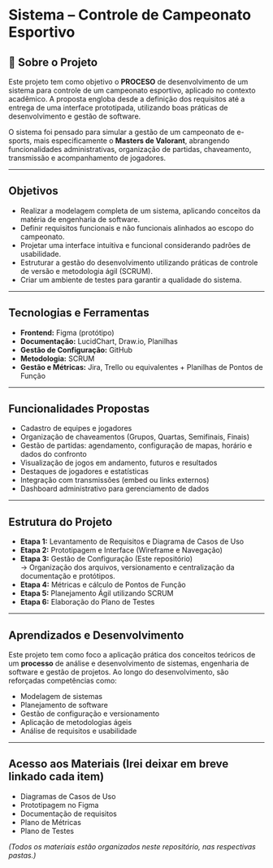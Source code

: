 # Sistema – Controle de Campeonato Esportivo

## 📄 Sobre o Projeto
Este projeto tem como objetivo o **PROCESO** de desenvolvimento de um sistema  para controle de um campeonato esportivo, aplicado no contexto acadêmico. A proposta engloba desde a definição dos requisitos até a entrega de uma interface prototipada, utilizando boas práticas de desenvolvimento e gestão de software.

O sistema foi pensado para simular a gestão de um campeonato de e-sports, mais especificamente o **Masters de Valorant**, abrangendo funcionalidades administrativas, organização de partidas, chaveamento, transmissão e acompanhamento de jogadores.

---

## Objetivos
- Realizar a modelagem completa de um sistema, aplicando conceitos da matéria de engenharia de software.
- Definir requisitos funcionais e não funcionais alinhados ao escopo do campeonato.
- Projetar uma interface intuitiva e funcional considerando padrões de usabilidade.
- Estruturar a gestão do desenvolvimento utilizando práticas de controle de versão e metodologia ágil (SCRUM).
- Criar um ambiente de testes para garantir a qualidade do sistema.

---

## Tecnologias e Ferramentas
- **Frontend:** Figma (protótipo)
- **Documentação:** LucidChart, Draw.io, Planilhas
- **Gestão de Configuração:** GitHub
- **Metodologia:** SCRUM
- **Gestão e Métricas:** Jira, Trello ou equivalentes + Planilhas de Pontos de Função
  
---

## Funcionalidades Propostas
- Cadastro de equipes e jogadores
- Organização de chaveamentos (Grupos, Quartas, Semifinais, Finais)
- Gestão de partidas: agendamento, configuração de mapas, horário e dados do confronto
- Visualização de jogos em andamento, futuros e resultados
- Destaques de jogadores e estatísticas
- Integração com transmissões (embed ou links externos)
- Dashboard administrativo para gerenciamento de dados

---

##  Estrutura do Projeto
- **Etapa 1:** Levantamento de Requisitos e Diagrama de Casos de Uso
- **Etapa 2:** Prototipagem e Interface (Wireframe e Navegação)
- **Etapa 3:** Gestão de Configuração (Este repositório)  
→ Organização dos arquivos, versionamento e centralização da documentação e protótipos.
- **Etapa 4:** Métricas e cálculo de Pontos de Função
- **Etapa 5:** Planejamento Ágil utilizando SCRUM
- **Etapa 6:** Elaboração do Plano de Testes

---

## Aprendizados e Desenvolvimento
Este projeto tem como foco a aplicação prática dos conceitos teóricos de um **processo** de análise e desenvolvimento de sistemas, engenharia de software e gestão de projetos. Ao longo do desenvolvimento, são reforçadas competências como:

- Modelagem de sistemas
- Planejamento de software
- Gestão de configuração e versionamento
- Aplicação de metodologias ágeis
- Análise de requisitos e usabilidade

---

## Acesso aos Materiais (Irei deixar em breve linkado cada item)
- Diagramas de Casos de Uso
- Prototipagem no Figma
- Documentação de requisitos
- Plano de Métricas
- Plano de Testes

*(Todos os materiais estão organizados neste repositório, nas respectivas pastas.)*
